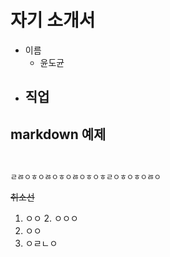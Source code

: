 # 자기 소개서
- 이름
    - 윤도균
- 직업 
    - 

## markdown 예제

```
 

ㄹㅀㅇㅎㅇㅀㅇㅎㅇㅀㅇㅎㅇㅎㄹㅇㅎㅇㅎㅇㅀㅇ

```
~~취소선~~
1. ㅇㅇ 2. ㅇㅇㅇ
1. ㅇㅇ
1. ㅇㄹㄴㅇ